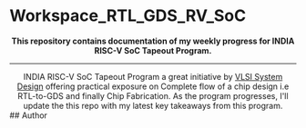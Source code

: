 # Workspace_RTL_GDS_RV_SoC

<div align="center">
<b>  This repository contains documentation of my weekly progress for INDIA RISC-V SoC Tapeout Program.</b>
</div>


-------------------------------


<div align="center">
  INDIA RISC-V SoC Tapeout Program a great initiative by <a href="https://www.vlsisystemdesign.com/" target="_blank">VLSI System Design</a> offering
  practical exposure on Complete flow of a chip design i.e RTL-to-GDS and finally Chip Fabrication.
  As the program progresses, I'll update the this repo with my latest key takeaways from this program.
</div>
## Author
